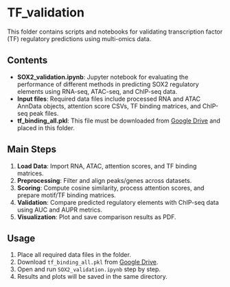 # TF_validation

This folder contains scripts and notebooks for validating transcription factor (TF) regulatory predictions using multi-omics data.

## Contents
- **SOX2_validation.ipynb**: Jupyter notebook for evaluating the performance of different methods in predicting SOX2 regulatory elements using RNA-seq, ATAC-seq, and ChIP-seq data.
- **Input files**: Required data files include processed RNA and ATAC AnnData objects, attention score CSVs, TF binding matrices, and ChIP-seq peak files.
- **tf_binding_all.pkl**: This file must be downloaded from [Google Drive](https://drive.google.com/file/d/1qraLX1k36OQMuAPUvY44ktrYBRuxmzbJ/view?usp=sharing) and placed in this folder.

## Main Steps
1. **Load Data**: Import RNA, ATAC, attention scores, and TF binding matrices.
2. **Preprocessing**: Filter and align peaks/genes across datasets.
3. **Scoring**: Compute cosine similarity, process attention scores, and prepare motif/TF binding matrices.
4. **Validation**: Compare predicted regulatory elements with ChIP-seq data using AUC and AUPR metrics.
5. **Visualization**: Plot and save comparison results as PDF.

## Usage
1. Place all required data files in the folder.
2. Download `tf_binding_all.pkl` from [Google Drive](https://drive.google.com/file/d/1qraLX1k36OQMuAPUvY44ktrYBRuxmzbJ/view?usp=sharing).
3. Open and run `SOX2_validation.ipynb` step by step.
4. Results and plots will be saved in the same directory. 